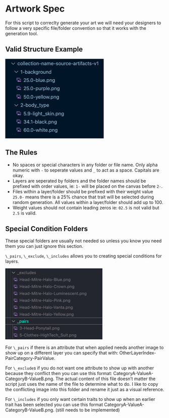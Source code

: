 # Artwork Spec

For this script to correclty generate your art we will need your designers to follow a very specific file/folder convention so that it works with the generation tool.

## Valid Structure Example

![example structure](./docs/example-structure.png)

## The Rules

- No spaces or special characters in any folder or file name. Only alpha numeric with `-` to seperate values and `_` to act as a space. Capitals are okay.
- Layers are seperated by folders and the folder names should be prefixed with order values, ie: `1-` will be placed on the canvas before `2-`.
- Files within a layer/folder should be prefixed with their weight value `25.0-` means there is a 25% chance that trait will be selected during random generation. All values within a layer/folder should add up to 100.
- Weight values should not contain leading zeros ie: `02.5` is not valid but `2.5` is valid.

## Special Condition Folders

These special folders are usually not needed so unless you know you need them you can just ignore this section.

`\_pairs`, `\_exclude`, `\_includes` allows you to creating special conditions for layers.

![special folders](./docs/special-folder.png)

For `\_pairs` if there is an attribute that when applied needs another image to show up on a different layer you can specify that with: OtherLayerIndex-PairCategory-PairValue.

For `\_exclude`s if you do not want one attribute to show up with another because they conflict then you can use this format: CategoryA-ValueA-CategoryB-ValueB.png. The actual content of this file doesn’t matter the script just uses the name of the file to determine what to do. I like to copy the conflicting image into this folder and rename it just as a visual reference.

For `\_includes` if you only want certain traits to show up when an earlier trait has been selected you can use this format CategoryA-ValueA-CategoryB-ValueB.png. (still needs to be implemented)
